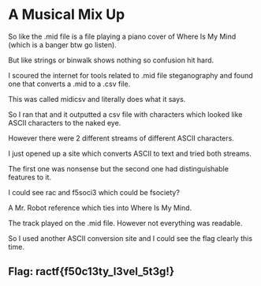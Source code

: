 # A Musical Mix Up

So like the .mid file is a file playing a piano cover of Where Is My Mind \(which is a banger btw go listen\).

But like strings or binwalk shows nothing so confusion hit hard.

I scoured the internet for tools related to .mid file steganography and found one that converts a .mid to a .csv file.

This was called midicsv and literally does what it says.

So I ran that and it outputted a csv file with characters which looked like ASCII characters to the naked eye.

However there were 2 different streams of different ASCII characters.

I just opened up a site which converts ASCII to text and tried both streams.

The first one was nonsense but the second one had distinguishable features to it.

I could see rac and f5soci3 which could be fsociety?

A Mr. Robot reference which ties into Where Is My Mind.

The track played on the .mid file. However not everything was readable.

So I used another ASCII conversion site and I could see the flag clearly this time.

## Flag: ractf{f50c13ty\_l3vel\_5t3g!}


